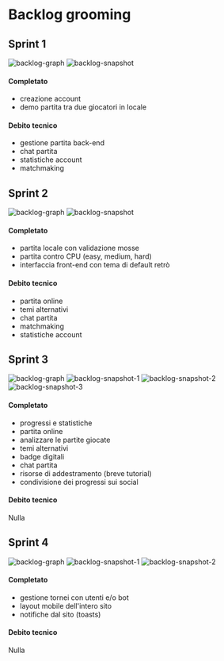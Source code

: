 # Backlog grooming
## Sprint 1
![backlog-graph](./imgs/s1-backlog-burndown.png)
![backlog-snapshot](./imgs/s1-backlog-snapshot.png)

#### Completato
- creazione account
- demo partita tra due giocatori in locale

#### Debito tecnico
- gestione partita back-end
- chat partita
- statistiche account
- matchmaking


## Sprint 2
![backlog-graph](./imgs/s2-backlog-burndown.png)
![backlog-snapshot](./imgs/s2-backlog-snapshot.jpg)

#### Completato
- partita locale con validazione mosse
- partita contro CPU (easy, medium, hard)
- interfaccia front-end con tema di default retrò

#### Debito tecnico
- partita online
- temi alternativi
- chat partita
- matchmaking
- statistiche account


## Sprint 3
![backlog-graph](./imgs/s3-backlog-burndown.png)
![backlog-snapshot-1](./imgs/s3-backlog-snapshot-1.png)
![backlog-snapshot-2](./imgs/s3-backlog-snapshot-2.png)
![backlog-snapshot-3](./imgs/s3-backlog-snapshot-3.png)

#### Completato
- progressi e statistiche
- partita online
- analizzare le partite giocate
- temi alternativi
- badge digitali
- chat partita
- risorse di addestramento (breve tutorial)
- condivisione dei progressi sui social

#### Debito tecnico
Nulla


## Sprint 4
![backlog-graph](./imgs/s4-backlog-burndown.png)
![backlog-snapshot-1](./imgs/s4-backlog-snapshot-1.png)
![backlog-snapshot-2](./imgs/s4-backlog-snapshot-2.png)

#### Completato
- gestione tornei con utenti e/o bot
- layout mobile dell'intero sito
- notifiche dal sito (toasts)

#### Debito tecnico
Nulla